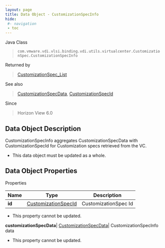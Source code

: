 ```yaml
---
layout: page
title: Data Object - CustomizationSpecInfo
hide:
 #- navigation
 - toc
---
```






Java Class  
> `com.vmware.vdi.vlsi.binding.vdi.utils.virtualcenter.CustomizationSpec.CustomizationSpecInfo`

Returned by  
> [CustomizationSpec_List](vdi.utils.virtualcenter.CustomizationSpec.md#list)

See also  
> [CustomizationSpecData](vdi.utils.virtualcenter.CustomizationSpec.CustomizationSpecData.md), [CustomizationSpecId](vdi.entity.CustomizationSpecId.md)

Since  
> Horizon View 6.0


## Data Object Description 

CustomizationSpecInfo aggregates CustomizationSpecData with CustomizationSpecId for Customization specs retrieved from the VC. 

  * This data object must be updated as a whole.



## Data Object Properties

Properties

Name |  Type |  Description   
---|---|---  
**id**| [CustomizationSpecId](vdi.entity.CustomizationSpecId.md)|  CustomizationSpec Id   


* This property cannot be updated.

  
**customizationSpecData**| [CustomizationSpecData](vdi.utils.virtualcenter.CustomizationSpec.CustomizationSpecData.md)|  CustomizationSpecInfo data   


* This property cannot be updated.

  
  
  

  
  
